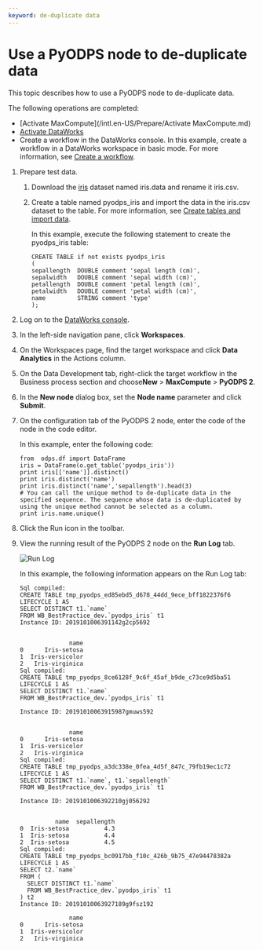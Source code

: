 ```yaml
---
keyword: de-duplicate data
---
```


# Use a PyODPS node to de-duplicate data

This topic describes how to use a PyODPS node to de-duplicate data.

The following operations are completed:

-   [Activate MaxCompute](/intl.en-US/Prepare/Activate MaxCompute.md)
-   [Activate DataWorks](https://common-buy.aliyun.com/)
-   Create a workflow in the DataWorks console. In this example, create a workflow in a DataWorks workspace in basic mode. For more information, see [Create a workflow]().

1.  Prepare test data.

    1.  Download the [iris](http://t.cn/Rf8GeUq) dataset named iris.data and rename it iris.csv.

    2.  Create a table named pyodps\_iris and import the data in the iris.csv dataset to the table. For more information, see [Create tables and import data]().

        In this example, execute the following statement to create the pyodps\_iris table:

        ```
        CREATE TABLE if not exists pyodps_iris
        (
        sepallength  DOUBLE comment 'sepal length (cm)',
        sepalwidth   DOUBLE comment 'sepal width (cm)',
        petallength  DOUBLE comment 'petal length (cm)',
        petalwidth   DOUBLE comment 'petal width (cm)',
        name         STRING comment 'type'
        );
        ```

2.  Log on to the [DataWorks console](https://workbench.data.aliyun.com/console).

3.  In the left-side navigation pane, click **Workspaces**.

4.  On the Workspaces page, find the target workspace and click **Data Analytics** in the Actions column.

5.  On the Data Development tab, right-click the target workflow in the Business process section and choose**New** \> **MaxCompute** \> **PyODPS 2**.

6.  In the **New node** dialog box, set the **Node name** parameter and click **Submit**.

7.  On the configuration tab of the PyODPS 2 node, enter the code of the node in the code editor.

    In this example, enter the following code:

    ```
    from  odps.df import DataFrame
    iris = DataFrame(o.get_table('pyodps_iris'))
    print iris[['name']].distinct()
    print iris.distinct('name')
    print iris.distinct('name','sepallength').head(3)
    # You can call the unique method to de-duplicate data in the specified sequence. The sequence whose data is de-duplicated by using the unique method cannot be selected as a column.
    print iris.name.unique()
    ```

8.  Click the Run icon in the toolbar.

9.  View the running result of the PyODPS 2 node on the **Run Log** tab.

    ![Run Log](https://static-aliyun-doc.oss-cn-hangzhou.aliyuncs.com/assets/img/en-US/1977441061/p65193.png)

    In this example, the following information appears on the Run Log tab:

    ```
    Sql compiled:
    CREATE TABLE tmp_pyodps_ed85ebd5_d678_44dd_9ece_bff1822376f6 LIFECYCLE 1 AS
    SELECT DISTINCT t1.`name`
    FROM WB_BestPractice_dev.`pyodps_iris` t1
    Instance ID: 2019101006391142g2cp5692
    
    
                  name
    0      Iris-setosa
    1  Iris-versicolor
    2   Iris-virginica
    Sql compiled:
    CREATE TABLE tmp_pyodps_8ce6128f_9c6f_45af_b9de_c73ce9d5ba51 LIFECYCLE 1 AS
    SELECT DISTINCT t1.`name`
    FROM WB_BestPractice_dev.`pyodps_iris` t1
    
    Instance ID: 20191010063915987gmuws592
    
    
                  name
    0      Iris-setosa
    1  Iris-versicolor
    2   Iris-virginica
    Sql compiled:
    CREATE TABLE tmp_pyodps_a3dc338e_0fea_4d5f_847c_79fb19ec1c72 LIFECYCLE 1 AS
    SELECT DISTINCT t1.`name`, t1.`sepallength`
    FROM WB_BestPractice_dev.`pyodps_iris` t1
    
    Instance ID: 2019101006392210gj056292
    
    
              name  sepallength
    0  Iris-setosa          4.3
    1  Iris-setosa          4.4
    2  Iris-setosa          4.5
    Sql compiled:
    CREATE TABLE tmp_pyodps_bc0917bb_f10c_426b_9b75_47e94478382a LIFECYCLE 1 AS
    SELECT t2.`name`
    FROM (
      SELECT DISTINCT t1.`name`
      FROM WB_BestPractice_dev.`pyodps_iris` t1
    ) t2
    Instance ID: 20191010063927189g9fsz192
    
                  name
    0      Iris-setosa
    1  Iris-versicolor
    2   Iris-virginica
    ```


